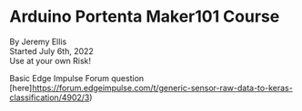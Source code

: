 # Arduino Portenta Maker101 Course

By Jeremy Ellis  
Started July 6th, 2022  
Use at your own Risk!  

Basic Edge Impulse Forum question [here]https://forum.edgeimpulse.com/t/generic-sensor-raw-data-to-keras-classification/4902/3)




